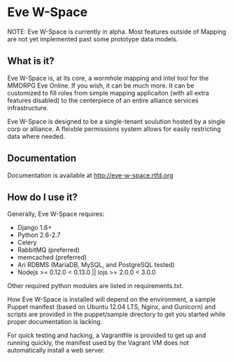 Eve W-Space
===========

NOTE: Eve W-Space is currently in alpha. Most features outside of Mapping 
are not yet implemented past some prototype data models. 

What is it?
-----------
Eve W-Space is, at its core, a wormhole mapping and intel tool for the MMORPG 
Eve Online. If you wish, it can be much more. It can be customized to fill 
roles from simple mapping applicaiton (with all extra features disabled) to 
the centerpiece of an entire alliance services infrastructure.

Eve W-Space is designed to be a single-tenant soulution hosted by a single corp 
or alliance. A fleixble permissions system allows for easily restricting data 
where needed.

Documentation
-------------

Documentation is available at http://eve-w-space.rtfd.org

How do I use it?
----------------
Generally, Eve W-Space requires:

* Django 1.6+
* Python 2.6-2.7
* Celery
* RabbitMQ (preferred)
* memcached (preferred)
* An RDBMS (MariaDB, MySQL, and PostgreSQL tested)
* Nodejs >= 0.12.0 < 0.13.0 || iojs >= 2.0.0 < 3.0.0

Other required python modules are listed in requirements.txt.

How Eve W-Space is installed will depend on the environment, a sample Puppet 
manifest (based on Ubuntu 12.04 LTS, Nginx, and Gunicorn) and scripts are 
provided in the puppet/sample directory to get you started while proper 
documentation is lacking.

For quick testing and hacking, a Vagrantfile is provided to get up and running 
quickly, the manifest used by the Vagrant VM does not automatically install a web 
server.


